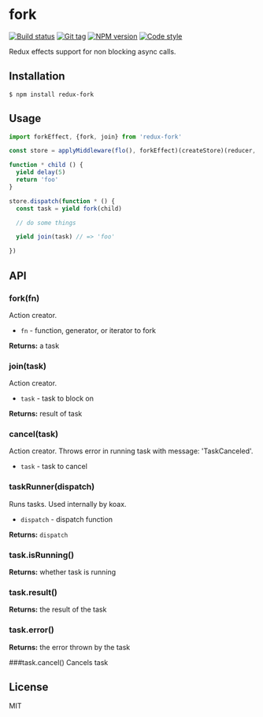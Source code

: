 
# fork

[![Build status][travis-image]][travis-url]
[![Git tag][git-image]][git-url]
[![NPM version][npm-image]][npm-url]
[![Code style][standard-image]][standard-url]

Redux effects support for non blocking async calls.

## Installation

    $ npm install redux-fork

## Usage

```js
import forkEffect, {fork, join} from 'redux-fork'

const store = applyMiddleware(flo(), forkEffect)(createStore)(reducer, {})

function * child () {
  yield delay(5)
  return 'foo'
}

store.dispatch(function * () {
  const task = yield fork(child)

  // do some things

  yield join(task) // => 'foo'

})
```

## API

### fork(fn)
Action creator.

- `fn` - function, generator, or iterator to fork

**Returns:** a task

### join(task)
Action creator.

- `task` - task to block on

**Returns:** result of task

### cancel(task)
Action creator. Throws error in running task with message: 'TaskCanceled'.

- `task` - task to cancel

### taskRunner(dispatch)
Runs tasks. Used internally by koax.

- `dispatch` - dispatch function

**Returns:** `dispatch`

### task.isRunning()

**Returns:** whether task is running

### task.result()

**Returns:** the result of the task

### task.error()

**Returns:** the error thrown by the task

###task.cancel()
Cancels task
## License

MIT

[travis-image]: https://img.shields.io/travis/redux-effects/fork.svg?style=flat-square
[travis-url]: https://travis-ci.org/redux-effects/fork
[git-image]: https://img.shields.io/github/tag/redux-effects/fork.svg?style=flat-square
[git-url]: https://github.com/redux-effects/fork
[standard-image]: https://img.shields.io/badge/code%20style-standard-brightgreen.svg?style=flat-square
[standard-url]: https://github.com/feross/standard
[npm-image]: https://img.shields.io/npm/v/fork.svg?style=flat-square
[npm-url]: https://npmjs.org/package/fork
